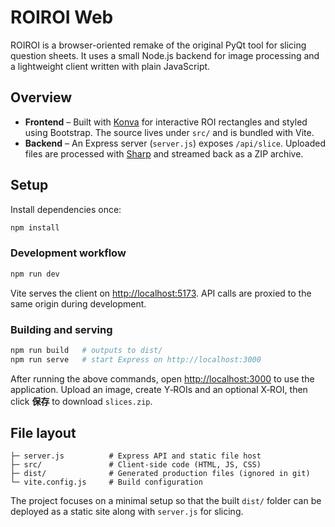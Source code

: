 # ROIROI Web

ROIROI is a browser-oriented remake of the original PyQt tool for slicing question sheets.  It uses a small Node.js backend for image processing and a lightweight client written with plain JavaScript.

## Overview

* **Frontend** – Built with [Konva](https://konvajs.org/) for interactive ROI rectangles and styled using Bootstrap.  The source lives under `src/` and is bundled with Vite.
* **Backend** – An Express server (`server.js`) exposes `/api/slice`.  Uploaded files are processed with [Sharp](https://sharp.pixelplumbing.com/) and streamed back as a ZIP archive.

## Setup

Install dependencies once:

```bash
npm install
```

### Development workflow

```bash
npm run dev
```

Vite serves the client on <http://localhost:5173>.  API calls are proxied to the same origin during development.

### Building and serving

```bash
npm run build   # outputs to dist/
npm run serve   # start Express on http://localhost:3000
```

After running the above commands, open <http://localhost:3000> to use the application.  Upload an image, create Y‑ROIs and an optional X‑ROI, then click **保存** to download `slices.zip`.

## File layout

```
├─ server.js          # Express API and static file host
├─ src/               # Client-side code (HTML, JS, CSS)
├─ dist/              # Generated production files (ignored in git)
└─ vite.config.js     # Build configuration
```

The project focuses on a minimal setup so that the built `dist/` folder can be deployed as a static site along with `server.js` for slicing.
